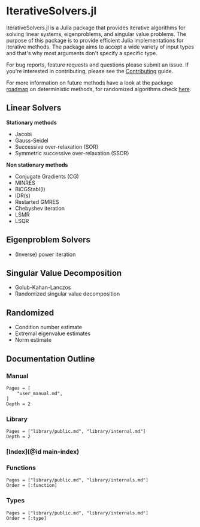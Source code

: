 # IterativeSolvers.jl

IterativeSolvers.jl is a Julia package that provides iterative algorithms for
solving linear systems, eigenproblems, and singular value problems. The purpose
of this package is to provide efficient Julia implementations for iterative
methods. The package aims to accept a wide variety of input types and that's
why most arguments don't specify a specific type.

For bug reports, feature requests and questions please submit an issue.
If you're interested in contributing, please see the [Contributing](@ref) guide.

For more information on future methods have a look at the package [roadmap](https://github.com/JuliaLang/IterativeSolvers.jl/issues/1) on deterministic methods, for randomized algorithms check [here](https://github.com/JuliaLang/IterativeSolvers.jl/issues/33).

## Linear Solvers

**Stationary methods**

* Jacobi
* Gauss-Seidel
* Successive over-relaxation (SOR)
* Symmetric successive over-relaxation (SSOR)

**Non stationary methods**

* Conjugate Gradients (CG)
* MINRES
* BiCGStabl(l)
* IDR(s)
* Restarted GMRES
* Chebyshev iteration
* LSMR
* LSQR

## Eigenproblem Solvers

* (Inverse) power iteration

## Singular Value Decomposition

* Golub-Kahan-Lanczos
* Randomized singular value decomposition

## Randomized

* Condition number estimate
* Extremal eigenvalue estimates
* Norm estimate

## Documentation Outline

### Manual

```@contents
Pages = [
    "user_manual.md",
]
Depth = 2
```

### Library

```@contents
Pages = ["library/public.md", "library/internal.md"]
Depth = 2
```

### [Index](@id main-index)

### Functions

```@index
Pages = ["library/public.md", "library/internals.md"]
Order = [:function]
```

### Types

```@index
Pages = ["library/public.md", "library/internals.md"]
Order = [:type]
```
